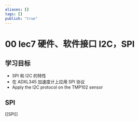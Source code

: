 ```yaml
---
aliases: []
tags: []
publish: "true"
---
```


# 00 lec7 硬件、软件接口 I2C，SPI
## 学习目标
- SPI 和 I2C 的特性
-  在 ADXL345 加速度计上应用 SPI 协议
- Apply the I2C protocol on the TMP102 sensor

## SPI
[[SPI]]
